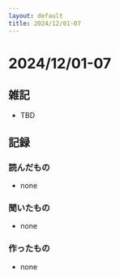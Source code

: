 ```yaml
---
layout: default
title: 2024/12/01-07
---
```


# 2024/12/01-07

## 雑記

* TBD

## 記録

### 読んだもの

* none

### 聞いたもの

* none

### 作ったもの

* none
